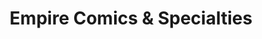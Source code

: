 ---
title: "Empire Comics & Specialties"
url: /new-albany/empire-comics-and-specialties/
shop: books
---